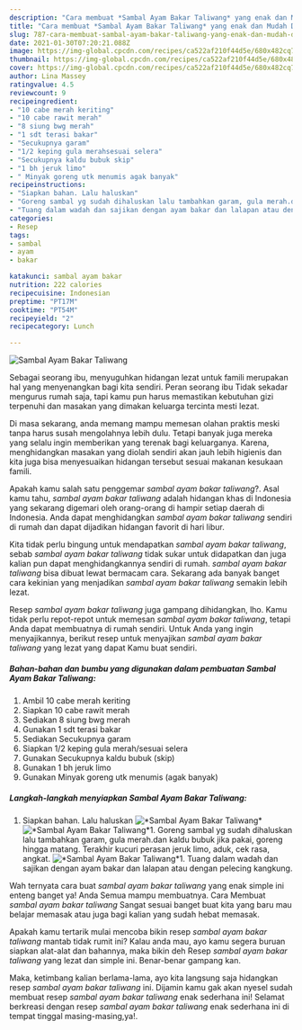 ```yaml
---
description: "Cara membuat *Sambal Ayam Bakar Taliwang* yang enak dan Mudah Dibuat"
title: "Cara membuat *Sambal Ayam Bakar Taliwang* yang enak dan Mudah Dibuat"
slug: 787-cara-membuat-sambal-ayam-bakar-taliwang-yang-enak-dan-mudah-dibuat
date: 2021-01-30T07:20:21.088Z
image: https://img-global.cpcdn.com/recipes/ca522af210f44d5e/680x482cq70/sambal-ayam-bakar-taliwang-foto-resep-utama.jpg
thumbnail: https://img-global.cpcdn.com/recipes/ca522af210f44d5e/680x482cq70/sambal-ayam-bakar-taliwang-foto-resep-utama.jpg
cover: https://img-global.cpcdn.com/recipes/ca522af210f44d5e/680x482cq70/sambal-ayam-bakar-taliwang-foto-resep-utama.jpg
author: Lina Massey
ratingvalue: 4.5
reviewcount: 9
recipeingredient:
- "10 cabe merah keriting"
- "10 cabe rawit merah"
- "8 siung bwg merah"
- "1 sdt terasi bakar"
- "Secukupnya garam"
- "1/2 keping gula merahsesuai selera"
- "Secukupnya kaldu bubuk skip"
- "1 bh jeruk limo"
- " Minyak goreng utk menumis agak banyak"
recipeinstructions:
- "Siapkan bahan. Lalu haluskan"
- "Goreng sambal yg sudah dihaluskan lalu tambahkan garam, gula merah.dan kaldu bubuk jika pakai, goreng hingga matang. Terakhir kucuri perasan jeruk limo, aduk, cek rasa, angkat."
- "Tuang dalam wadah dan sajikan dengan ayam bakar dan lalapan atau dengan pelecing kangkung."
categories:
- Resep
tags:
- sambal
- ayam
- bakar

katakunci: sambal ayam bakar 
nutrition: 222 calories
recipecuisine: Indonesian
preptime: "PT17M"
cooktime: "PT54M"
recipeyield: "2"
recipecategory: Lunch

---
```



![*Sambal Ayam Bakar Taliwang*](https://img-global.cpcdn.com/recipes/ca522af210f44d5e/680x482cq70/sambal-ayam-bakar-taliwang-foto-resep-utama.jpg)

Sebagai seorang ibu, menyuguhkan hidangan lezat untuk famili merupakan hal yang menyenangkan bagi kita sendiri. Peran seorang ibu Tidak sekadar mengurus rumah saja, tapi kamu pun harus memastikan kebutuhan gizi terpenuhi dan masakan yang dimakan keluarga tercinta mesti lezat.

Di masa  sekarang, anda memang mampu memesan olahan praktis meski tanpa harus susah mengolahnya lebih dulu. Tetapi banyak juga mereka yang selalu ingin memberikan yang terenak bagi keluarganya. Karena, menghidangkan masakan yang diolah sendiri akan jauh lebih higienis dan kita juga bisa menyesuaikan hidangan tersebut sesuai makanan kesukaan famili. 



Apakah kamu salah satu penggemar *sambal ayam bakar taliwang*?. Asal kamu tahu, *sambal ayam bakar taliwang* adalah hidangan khas di Indonesia yang sekarang digemari oleh orang-orang di hampir setiap daerah di Indonesia. Anda dapat menghidangkan *sambal ayam bakar taliwang* sendiri di rumah dan dapat dijadikan hidangan favorit di hari libur.

Kita tidak perlu bingung untuk mendapatkan *sambal ayam bakar taliwang*, sebab *sambal ayam bakar taliwang* tidak sukar untuk didapatkan dan juga kalian pun dapat menghidangkannya sendiri di rumah. *sambal ayam bakar taliwang* bisa dibuat lewat bermacam cara. Sekarang ada banyak banget cara kekinian yang menjadikan *sambal ayam bakar taliwang* semakin lebih lezat.

Resep *sambal ayam bakar taliwang* juga gampang dihidangkan, lho. Kamu tidak perlu repot-repot untuk memesan *sambal ayam bakar taliwang*, tetapi Anda dapat membuatnya di rumah sendiri. Untuk Anda yang ingin menyajikannya, berikut resep untuk menyajikan *sambal ayam bakar taliwang* yang lezat yang dapat Kamu buat sendiri.

<!--inarticleads1-->

##### Bahan-bahan dan bumbu yang digunakan dalam pembuatan *Sambal Ayam Bakar Taliwang*:

1. Ambil 10 cabe merah keriting
1. Siapkan 10 cabe rawit merah
1. Sediakan 8 siung bwg merah
1. Gunakan 1 sdt terasi bakar
1. Sediakan Secukupnya garam
1. Siapkan 1/2 keping gula merah/sesuai selera
1. Gunakan Secukupnya kaldu bubuk (skip)
1. Gunakan 1 bh jeruk limo
1. Gunakan  Minyak goreng utk menumis (agak banyak)




<!--inarticleads2-->

##### Langkah-langkah menyiapkan *Sambal Ayam Bakar Taliwang*:

1. Siapkan bahan. Lalu haluskan
<img src="https://img-global.cpcdn.com/steps/aa14baf89f198272/160x128cq70/sambal-ayam-bakar-taliwang-langkah-memasak-1-foto.jpg" alt="*Sambal Ayam Bakar Taliwang*"><img src="https://img-global.cpcdn.com/steps/5ca726b5ebb497f2/160x128cq70/sambal-ayam-bakar-taliwang-langkah-memasak-1-foto.jpg" alt="*Sambal Ayam Bakar Taliwang*">1. Goreng sambal yg sudah dihaluskan lalu tambahkan garam, gula merah.dan kaldu bubuk jika pakai, goreng hingga matang. Terakhir kucuri perasan jeruk limo, aduk, cek rasa, angkat.
<img src="https://img-global.cpcdn.com/steps/9235d7dd2c89d983/160x128cq70/sambal-ayam-bakar-taliwang-langkah-memasak-2-foto.jpg" alt="*Sambal Ayam Bakar Taliwang*">1. Tuang dalam wadah dan sajikan dengan ayam bakar dan lalapan atau dengan pelecing kangkung.




Wah ternyata cara buat *sambal ayam bakar taliwang* yang enak simple ini enteng banget ya! Anda Semua mampu membuatnya. Cara Membuat *sambal ayam bakar taliwang* Sangat sesuai banget buat kita yang baru mau belajar memasak atau juga bagi kalian yang sudah hebat memasak.

Apakah kamu tertarik mulai mencoba bikin resep *sambal ayam bakar taliwang* mantab tidak rumit ini? Kalau anda mau, ayo kamu segera buruan siapkan alat-alat dan bahannya, maka bikin deh Resep *sambal ayam bakar taliwang* yang lezat dan simple ini. Benar-benar gampang kan. 

Maka, ketimbang kalian berlama-lama, ayo kita langsung saja hidangkan resep *sambal ayam bakar taliwang* ini. Dijamin kamu gak akan nyesel sudah membuat resep *sambal ayam bakar taliwang* enak sederhana ini! Selamat berkreasi dengan resep *sambal ayam bakar taliwang* enak sederhana ini di tempat tinggal masing-masing,ya!.

